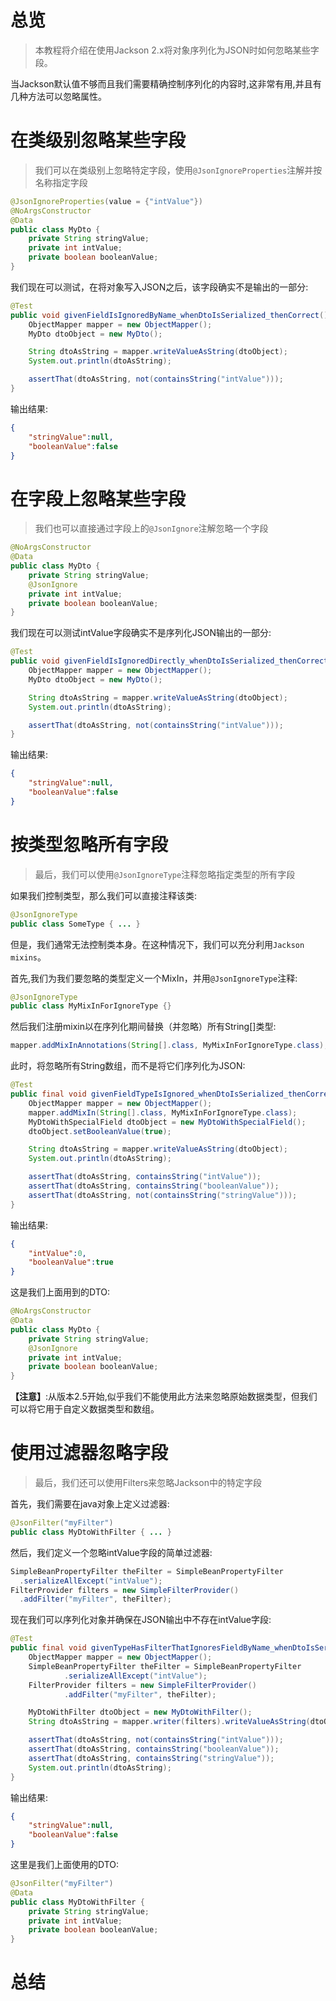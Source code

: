 # 总览
> 本教程将介绍在使用Jackson 2.x将对象序列化为JSON时如何忽略某些字段。
  
当Jackson默认值不够而且我们需要精确控制序列化的内容时,这非常有用,并且有几种方法可以忽略属性。

# 在类级别忽略某些字段
> 我们可以在类级别上忽略特定字段，使用`@JsonIgnoreProperties`注解并按名称指定字段

```java
@JsonIgnoreProperties(value = {"intValue"})
@NoArgsConstructor
@Data
public class MyDto {
    private String stringValue;
    private int intValue;
    private boolean booleanValue;
}
```

我们现在可以测试，在将对象写入JSON之后，该字段确实不是输出的一部分:

```java
@Test
public void givenFieldIsIgnoredByName_whenDtoIsSerialized_thenCorrect() throws JsonParseException, IOException {
    ObjectMapper mapper = new ObjectMapper();
    MyDto dtoObject = new MyDto();

    String dtoAsString = mapper.writeValueAsString(dtoObject);
    System.out.println(dtoAsString);

    assertThat(dtoAsString, not(containsString("intValue")));
}
```

输出结果:

```json
{
    "stringValue":null,
    "booleanValue":false
}
```

# 在字段上忽略某些字段
> 我们也可以直接通过字段上的`@JsonIgnore`注解忽略一个字段

```java
@NoArgsConstructor
@Data
public class MyDto {
    private String stringValue;
    @JsonIgnore
    private int intValue;
    private boolean booleanValue;
}
```

我们现在可以测试intValue字段确实不是序列化JSON输出的一部分:

```java
@Test
public void givenFieldIsIgnoredDirectly_whenDtoIsSerialized_thenCorrect() throws JsonParseException, IOException {
    ObjectMapper mapper = new ObjectMapper();
    MyDto dtoObject = new MyDto();

    String dtoAsString = mapper.writeValueAsString(dtoObject);
    System.out.println(dtoAsString);

    assertThat(dtoAsString, not(containsString("intValue")));
}
```

输出结果:

```json
{
    "stringValue":null,
    "booleanValue":false
}
```

# 按类型忽略所有字段
> 最后，我们可以使用`@JsonIgnoreType`注释忽略指定类型的所有字段

如果我们控制类型，那么我们可以直接注释该类:

```java
@JsonIgnoreType
public class SomeType { ... }
```

但是，我们通常无法控制类本身。在这种情况下，我们可以充分利用`Jackson mixins`。

首先,我们为我们要忽略的类型定义一个MixIn，并用`@JsonIgnoreType`注释:

```java
@JsonIgnoreType
public class MyMixInForIgnoreType {}
```

然后我们注册mixin以在序列化期间替换（并忽略）所有String[]类型:

```java
mapper.addMixInAnnotations(String[].class, MyMixInForIgnoreType.class);
```

此时，将忽略所有String数组，而不是将它们序列化为JSON:

```java
@Test
public final void givenFieldTypeIsIgnored_whenDtoIsSerialized_thenCorrect() throws JsonParseException, IOException {
    ObjectMapper mapper = new ObjectMapper();
    mapper.addMixIn(String[].class, MyMixInForIgnoreType.class);
    MyDtoWithSpecialField dtoObject = new MyDtoWithSpecialField();
    dtoObject.setBooleanValue(true);

    String dtoAsString = mapper.writeValueAsString(dtoObject);
    System.out.println(dtoAsString);

    assertThat(dtoAsString, containsString("intValue"));
    assertThat(dtoAsString, containsString("booleanValue"));
    assertThat(dtoAsString, not(containsString("stringValue")));
}
```

输出结果:

```json
{
    "intValue":0,
    "booleanValue":true
}
```

这是我们上面用到的DTO:

```java
@NoArgsConstructor
@Data
public class MyDto {
    private String stringValue;
    @JsonIgnore
    private int intValue;
    private boolean booleanValue;
}
```

**【注意】**:从版本2.5开始,似乎我们不能使用此方法来忽略原始数据类型，但我们可以将它用于自定义数据类型和数组。

# 使用过滤器忽略字段
> 最后，我们还可以使用Filters来忽略Jackson中的特定字段

首先，我们需要在java对象上定义过滤器:

```java
@JsonFilter("myFilter")
public class MyDtoWithFilter { ... }
```

然后，我们定义一个忽略intValue字段的简单过滤器:

```java
SimpleBeanPropertyFilter theFilter = SimpleBeanPropertyFilter
  .serializeAllExcept("intValue");
FilterProvider filters = new SimpleFilterProvider()
  .addFilter("myFilter", theFilter);
```

现在我们可以序列化对象并确保在JSON输出中不存在intValue字段:

```java
@Test
public final void givenTypeHasFilterThatIgnoresFieldByName_whenDtoIsSerialized_thenCorrect() throws JsonParseException, IOException {
    ObjectMapper mapper = new ObjectMapper();
    SimpleBeanPropertyFilter theFilter = SimpleBeanPropertyFilter
            .serializeAllExcept("intValue");
    FilterProvider filters = new SimpleFilterProvider()
            .addFilter("myFilter", theFilter);

    MyDtoWithFilter dtoObject = new MyDtoWithFilter();
    String dtoAsString = mapper.writer(filters).writeValueAsString(dtoObject);

    assertThat(dtoAsString, not(containsString("intValue")));
    assertThat(dtoAsString, containsString("booleanValue"));
    assertThat(dtoAsString, containsString("stringValue"));
    System.out.println(dtoAsString);
}
```

输出结果:

```json
{
    "stringValue":null,
    "booleanValue":false
}
```

这里是我们上面使用的DTO:

```java
@JsonFilter("myFilter")
@Data
public class MyDtoWithFilter {
    private String stringValue;
    private int intValue;
    private boolean booleanValue;
}
```

# 总结